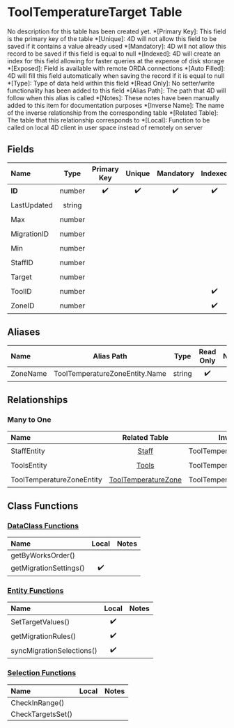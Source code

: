 ﻿# ToolTemperatureTarget Table
No description for this table has been created yet.
*[Primary Key]: This field is the primary key of the table
*[Unique]: 4D will not allow this field to be saved if it contains a value already used
*[Mandatory]: 4D will not allow this record to be saved if this field is equal to null
*[Indexed]: 4D will create an index for this field allowing for faster queries at the expense of disk storage
*[Exposed]: Field is available with remote ORDA connections
*[Auto Filled]: 4D will fill this field automatically when saving the record if it is equal to null
*[Type]: Type of data held within this field
*[Read Only]: No setter/write functionality has been added to this field
*[Alias Path]: The path that 4D will follow when this alias is called
*[Notes]: These notes have been manually added to this item for documentation purposes
*[Inverse Name]: The name of the inverse relationship from the corresponding table
*[Related Table]: The table that this relationship corresponds to
*[Local]: Function to be called on local 4D client in user space instead of remotely on server
## Fields

|Name|Type|Primary Key|Unique|Mandatory|Indexed|Exposed|Auto Filled|Notes|
|:---|:---:|:---:|:---:|:---:|:---:|:---:|:---:|:---:|
|**ID**|number|✔️|✔️|✔️|✔️|✔️|✔️||
|LastUpdated|string|||||✔️|||
|Max|number|||||✔️|||
|MigrationID|number|||||✔️|||
|Min|number|||||✔️|||
|StaffID|number|||||✔️|||
|Target|number|||||✔️|||
|ToolID|number||||✔️|✔️|||
|ZoneID|number||||✔️|✔️|||

## Aliases

|Name|Alias Path|Type|Read Only|Notes|
|:---|:---:|:---:|:---:|:---:|
|ZoneName|ToolTemperatureZoneEntity.Name|string|✔️||

## Relationships
### Many to One

|Name|Related Table|Inverse Name|Exposed|Notes|
|:---|:---:|:---:|:---:|:---:|
|StaffEntity|[Staff](Staff.md)|ToolTemperatureTargetSelection|✔️||
|ToolsEntity|[Tools](Tools.md)|ToolTemperatureTargetSelection|✔️||
|ToolTemperatureZoneEntity|[ToolTemperatureZone](ToolTemperatureZone.md)|ToolTemperatureTargetSelection|✔️||

## Class Functions

### [DataClass Functions](https://github.com/synthotec/SynthoTec-4D/blob/main/Project/Sources/Classes/ToolTemperatureTarget.4dm)

|Name|Local|Notes|
|:---|:---:|:---:|
|getByWorksOrder()|||
|getMigrationSettings()|✔️||

### [Entity Functions](https://github.com/synthotec/SynthoTec-4D/blob/main/Project/Sources/Classes/ToolTemperatureTargetEntity.4dm)

|Name|Local|Notes|
|:---|:---:|:---:|
|SetTargetValues()|✔️||
|getMigrationRules()|✔️||
|syncMigrationSelections()|✔️||

### [Selection Functions](https://github.com/synthotec/SynthoTec-4D/blob/main/Project/Sources/Classes/ToolTemperatureTargetSelection.4dm)

|Name|Local|Notes|
|:---|:---:|:---:|
|CheckInRange()|||
|CheckTargetsSet()|||